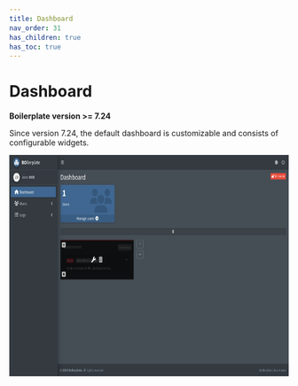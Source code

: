 ```yaml
---
title: Dashboard
nav_order: 31
has_children: true
has_toc: true
---
```


# Dashboard

**Boilerplate version >= 7.24**

Since version 7.24, the default dashboard is customizable and consists of configurable widgets.

<a href="../assets/img/dashboard.png" class="img-link"><img src="../assets/img/dashboard.png" style="max-width:100%;height:400px;margin-right:.5rem"/></a>